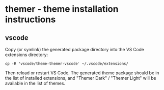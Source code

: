 # themer - theme installation instructions

## vscode

Copy (or symlink) the generated package directory into the VS Code extensions directory:

    cp -R 'vscode/theme-themer-vscode' ~/.vscode/extensions/

Then reload or restart VS Code. The generated theme package should be in the list of installed extensions, and "Themer Dark" / "Themer Light" will be available in the list of themes.